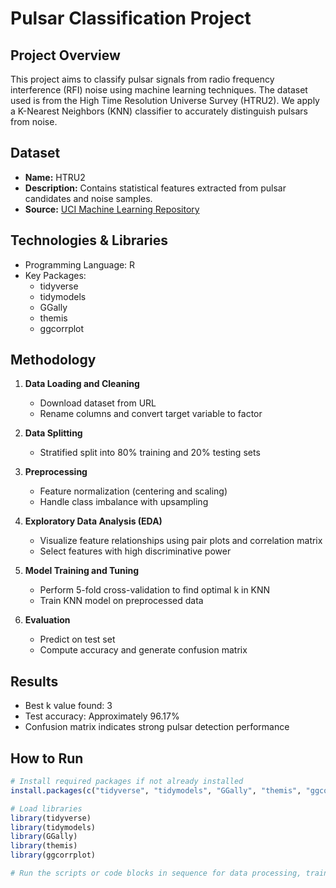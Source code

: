 # Pulsar Classification Project

## Project Overview
This project aims to classify pulsar signals from radio frequency interference (RFI) noise using machine learning techniques. The dataset used is from the High Time Resolution Universe Survey (HTRU2). We apply a K-Nearest Neighbors (KNN) classifier to accurately distinguish pulsars from noise.

## Dataset
- **Name:** HTRU2
- **Description:** Contains statistical features extracted from pulsar candidates and noise samples.
- **Source:** [UCI Machine Learning Repository](https://archive.ics.uci.edu/ml/datasets/HTRU2)

## Technologies & Libraries
- Programming Language: R
- Key Packages:
  - tidyverse
  - tidymodels
  - GGally
  - themis
  - ggcorrplot

## Methodology
1. **Data Loading and Cleaning**  
   - Download dataset from URL  
   - Rename columns and convert target variable to factor  

2. **Data Splitting**  
   - Stratified split into 80% training and 20% testing sets  

3. **Preprocessing**  
   - Feature normalization (centering and scaling)  
   - Handle class imbalance with upsampling  

4. **Exploratory Data Analysis (EDA)**  
   - Visualize feature relationships using pair plots and correlation matrix  
   - Select features with high discriminative power  

5. **Model Training and Tuning**  
   - Perform 5-fold cross-validation to find optimal k in KNN  
   - Train KNN model on preprocessed data  

6. **Evaluation**  
   - Predict on test set  
   - Compute accuracy and generate confusion matrix  

## Results
- Best k value found: 3  
- Test accuracy: Approximately 96.17%  
- Confusion matrix indicates strong pulsar detection performance

## How to Run
```r
# Install required packages if not already installed
install.packages(c("tidyverse", "tidymodels", "GGally", "themis", "ggcorrplot"))

# Load libraries
library(tidyverse)
library(tidymodels)
library(GGally)
library(themis)
library(ggcorrplot)

# Run the scripts or code blocks in sequence for data processing, training, and evaluation
